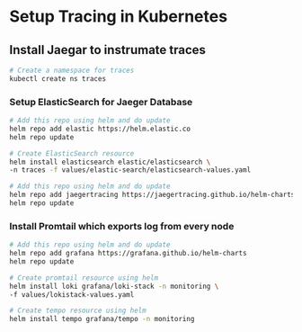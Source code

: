 # Setup Tracing in Kubernetes

## Install Jaegar to instrumate traces

```bash
# Create a namespace for traces
kubectl create ns traces
```

### Setup ElasticSearch for Jaeger Database

```bash
# Add this repo using helm and do update
helm repo add elastic https://helm.elastic.co
helm repo update

# Create ElasticSearch resource
helm install elasticsearch elastic/elasticsearch \
-n traces -f values/elastic-search/elasticsearch-values.yaml
```

```bash
# Add this repo using helm and do update
helm repo add jaegertracing https://jaegertracing.github.io/helm-charts
helm repo update
```

### Install Promtail which exports log from every node

```bash
# Add this repo using helm and do update
helm repo add grafana https://grafana.github.io/helm-charts
helm repo update

# Create promtail resource using helm
helm install loki grafana/loki-stack -n monitoring \
-f values/lokistack-values.yaml

# Create tempo resource using helm
helm install tempo grafana/tempo -n monitoring
```
